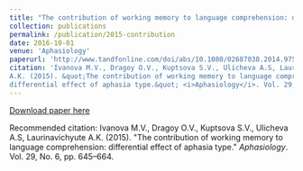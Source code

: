 ```yaml
---
title: "The contribution of working memory to language comprehension: differential effect of aphasia type"
collection: publications
permalink: /publication/2015-contribution
date: 2016-10-01
venue: 'Aphasiology'
paperurl: 'http://www.tandfonline.com/doi/abs/10.1080/02687038.2014.975182'
citation: 'Ivanova M.V., Dragoy O.V., Kuptsova S.V., Ulicheva A.S, Laurinavichyute
A.K. (2015). &quot;The contribution of working memory to language comprehension:
differential effect of aphasia type.&quot; <i>Aphasiology</i>. Vol. 29, No. 6, pp. 645–664.'
---
```


[Download paper here](http://www.tandfonline.com/doi/abs/10.1080/02687038.2014.975182)

Recommended citation: Ivanova M.V., Dragoy O.V., Kuptsova S.V., Ulicheva A.S, Laurinavichyute
A.K. (2015). "The contribution of working memory to language comprehension: differential effect of aphasia type." <i>Aphasiology</i>. Vol. 29, No. 6, pp. 645–664.
